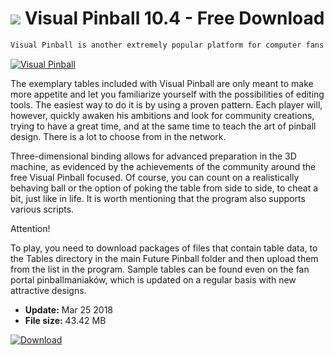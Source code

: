 # ![](https://cdn.softexe.net/static/icon/win.gif) Visual Pinball 10.4 - Free Download

```sh
Visual Pinball is another extremely popular platform for computer fans of tables with a shiny ball reflected by characteristic feet. The free program, which is primarily an editor of new pinballs, has for many years lived to see many fan set add-ons, very often reproducing actually existing machines. As a result, it offers a lot of fun on beautifully mapped machines.
```
[![Visual Pinball](https://gallery.dpcdn.pl/imgc/Tools/64460/g_-_420x350_1.5_-_x20151229120437_0.jpg)](https://softexe.net/win/games-entertainment/arcade-action/visual-pinball:pReRR.html)

The exemplary tables included with Visual Pinball are only meant to make more appetite and let you familiarize yourself with the possibilities of editing tools. The easiest way to do it is by using a proven pattern. Each player will, however, quickly awaken his ambitions and look for community creations, trying to have a great time, and at the same time to teach the art of pinball design. There is a lot to choose from in the network.
 
 
 Three-dimensional binding allows for advanced preparation in the 3D machine, as evidenced by the achievements of the community around the free Visual Pinball focused. Of course, you can count on a realistically behaving ball or the option of poking the table from side to side, to cheat a bit, just like in life. It is worth mentioning that the program also supports various scripts.
 
 Attention!
 
 To play, you need to download packages of files that contain table data, to the Tables directory in the main Future Pinball folder and then upload them from the list in the program. Sample tables can be found even on the fan portal pinballmaniaków, which is updated on a regular basis with new attractive designs.


- **Update:** Mar 25 2018
- **File size:** 43.42 MB

[![Download](https://cdn.softexe.net/static/img/download.png)](https://softexe.net/win/games-entertainment/arcade-action/visual-pinball:pReRR.html)

